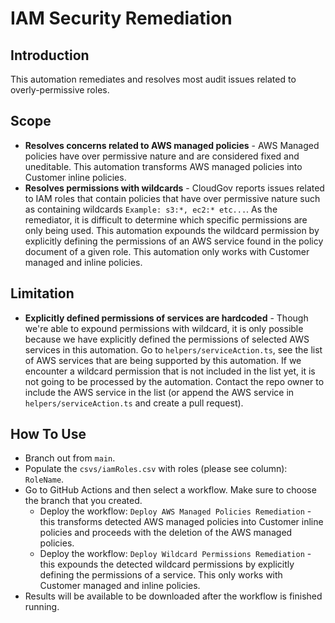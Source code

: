 # IAM Security Remediation

## Introduction

This automation remediates and resolves most audit issues related to overly-permissive roles.

## Scope

* **Resolves concerns related to AWS managed policies** - AWS Managed policies have over permissive nature and are considered fixed and uneditable. This automation transforms AWS managed policies into Customer inline policies.
* **Resolves permissions with wildcards** - CloudGov reports issues related to IAM roles that contain policies that have over permissive nature such as containing wildcards `Example: s3:*, ec2:* etc...`. As the remediator, it is difficult to determine which specific permissions are only being used. This automation expounds the wildcard permission by explicitly defining the permissions of an AWS service found in the policy document of a given role. This automation only works with Customer managed and inline policies.

## Limitation

* **Explicitly defined permissions of services are hardcoded** - Though we're able to expound permissions with wildcard, it is only possible because we have explicitly defined the permissions of selected AWS services in this automation. Go to `helpers/serviceAction.ts`, see the list of AWS services that are being supported by this automation. If we encounter a wildcard permission that is not included in the list yet, it is not going to be processed by the automation. Contact the repo owner to include the AWS service in the list (or append the AWS service in `helpers/serviceAction.ts` and create a pull request).

## How To Use

* Branch out from `main`.
* Populate the `csvs/iamRoles.csv` with roles (please see column): `RoleName`.
* Go to GitHub Actions and then select a workflow. Make sure to choose the branch that you created.
  * Deploy the workflow: `Deploy AWS Managed Policies Remediation` - this transforms detected AWS managed policies into Customer inline policies and proceeds with the deletion of the AWS managed policies.
  * Deploy the workflow: `Deploy Wildcard Permissions Remediation` - this expounds the detected wildcard permissions by explicitly defining the permissions of a service. This only works with Customer managed and inline policies.
* Results will be available to be downloaded after the workflow is finished running.


